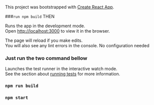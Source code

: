 This project was bootstrapped with [Create React App](https://github.com/facebook/create-react-app).

###`run npm build` 
THEN


Runs the app in the development mode.<br />
Open [http://localhost:3000](http://localhost:3000) to view it in the browser.

The page will reload if you make edits.<br />
You will also see any lint errors in the console.
No configuration needed 

### Just run the two command bellow

Launches the test runner in the interactive watch mode.<br />
See the section about [running tests](https://facebook.github.io/create-react-app/docs/running-tests) for more information.

### `npm run build`
### `npm start`

